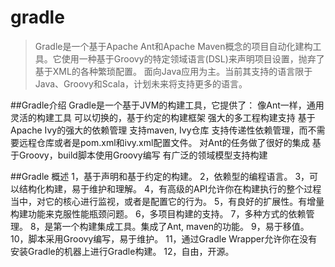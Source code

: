 # gradle
>Gradle是一个基于Apache Ant和Apache Maven概念的项目自动化建构工具。它使用一种基于Groovy的特定领域语言(DSL)来声明项目设置，抛弃了基于XML的各种繁琐配置。
面向Java应用为主。当前其支持的语言限于Java、Groovy和Scala，计划未来将支持更多的语言。

##Gradle介绍
Gradle是一个基于JVM的构建工具，它提供了：
像Ant一样，通用灵活的构建工具
可以切换的，基于约定的构建框架
强大的多工程构建支持
基于Apache Ivy的强大的依赖管理
支持maven, Ivy仓库
支持传递性依赖管理，而不需要远程仓库或者是pom.xml和ivy.xml配置文件。
对Ant的任务做了很好的集成
基于Groovy，build脚本使用Groovy编写
有广泛的领域模型支持构建

##Gradle 概述
1，基于声明和基于约定的构建。
2，依赖型的编程语言。
3，可以结构化构建，易于维护和理解。
4，有高级的API允许你在构建执行的整个过程当中，对它的核心进行监视，或者是配置它的行为。
5，有良好的扩展性。有增量构建功能来克服性能瓶颈问题。
6，多项目构建的支持。
7，多种方式的依赖管理。
8，是第一个构建集成工具。集成了Ant, maven的功能。
9，易于移值。
10，脚本采用Groovy编写，易于维护。
11，通过Gradle Wrapper允许你在没有安装Gradle的机器上进行Gradle构建。
12，自由，开源。

